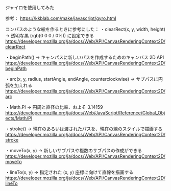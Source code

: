 ジャイロを使用してみた


参考：
https://kkblab.com/make/javascript/gyro.html

コンパスのような絵を作るときに参考にした：
・clearRect(x, y, width, height) -> 透明な黒 (rgb(0 0 0 / 0%)) に設定できる
https://developer.mozilla.org/ja/docs/Web/API/CanvasRenderingContext2D/clearRect

・beginPath() -> キャンパスに新しいパスを作成するためのキャンバス 2D API
https://developer.mozilla.org/ja/docs/Web/API/CanvasRenderingContext2D/beginPath

・arc(x, y, radius, startAngle, endAngle, counterclockwise) -> サブパスに円弧を加えれる
https://developer.mozilla.org/ja/docs/Web/API/CanvasRenderingContext2D/arc

・Math.PI -> 円周と直径の比率、およそ 3.14159
https://developer.mozilla.org/ja/docs/Web/JavaScript/Reference/Global_Objects/Math/PI

・stroke() -> 現在のあるいは渡されたパスを、現在の線のスタイルで描画する
https://developer.mozilla.org/ja/docs/Web/API/CanvasRenderingContext2D/stroke

・moveTo(x, y) -> 新しいサブパスや複数のサブパスの作成ができる
https://developer.mozilla.org/ja/docs/Web/API/CanvasRenderingContext2D/moveTo

・lineTo(x, y) -> 指定された (x, y) 座標に向けて直線を描画する
https://developer.mozilla.org/ja/docs/Web/API/CanvasRenderingContext2D/lineTo